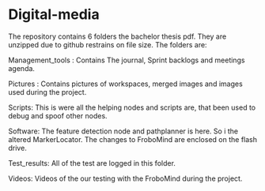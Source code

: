 # Digital-media

The repository contains 6 folders the bachelor thesis pdf.
They are unzipped due to github restrains on file size.
The folders are: 

Management_tools : Contains The journal, Sprint backlogs and meetings agenda.

Pictures : Contains pictures of workspaces, merged images and images used during the project.

Scripts: This is were all the helping nodes and scripts are, that been used to debug and spoof other nodes.

Software: The feature detection node and pathplanner is here. So i the altered MarkerLocator. The changes to FroboMind are enclosed on the flash drive.

Test_results: All of the test are logged in this folder.

Videos: Videos of the our testing with the FroboMind during the project.
